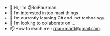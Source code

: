 - 👋 Hi, I’m @RoiPaukman.
- 👀 I’m interested in too mant things
- 🌱 I’m currently learning C# and .net technology.
- 💞️ I’m looking to collaborate on ...
- 📫 How to reach me : rpaukman1@gmail.com.

<!---
RoiPaukman/RoiPaukman is a ✨ special ✨ repository because its `README.md` (this file) appears on your GitHub profile.
You can click the Preview link to take a look at your changes.
--->
